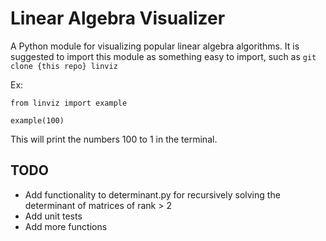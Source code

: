 # Linear Algebra Visualizer

A Python module for visualizing popular linear algebra algorithms. 
It is suggested to import this module as something easy to import, such as ```git clone {this repo} linviz```

Ex:
```
from linviz import example

example(100)
```

This will print the numbers 100 to 1 in the terminal. 

## TODO
- Add functionality to determinant.py for recursively solving the determinant of matrices of rank > 2
- Add unit tests
- Add more functions
